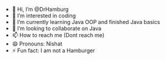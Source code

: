 - 👋 Hi, I’m @DrHamburg
- 👀 I’m interested in coding
- 🌱 I’m currently learning Java OOP and finished Java basics
- 💞️ I’m looking to collaborate on Java
- 📫 How to reach me (Dont reach me)
- 😄 Pronouns: Nishat
- ⚡ Fun fact: I am not a Hamburger

<!---
DrHamburg/DrHamburg is a ✨ special ✨ repository because its `README.md` (this file) appears on your GitHub profile.
You can click the Preview link to take a look at your changes.
--->
